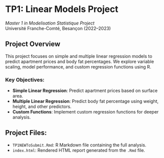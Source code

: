 # TP1: Linear Models Project  
*Master 1 in Modelisation Statistique Project*  
Université Franche-Comté, Besançon (2022–2023)  

## **Project Overview**  
This project focuses on simple and multiple linear regression models to predict apartment prices and body fat percentages. We explore variable scaling, model performance, and custom regression functions using R.

### **Key Objectives**:
- **Simple Linear Regression**: Predict apartment prices based on surface area.
- **Multiple Linear Regression**: Predict body fat percentage using weight, height, and other predictors.
- **Custom Functions**: Implement custom regression functions for deeper analysis.

## **Project Files**:
- `TP1NEWToSubmit.Rmd`: R Markdown file containing the full analysis.
- `index.html`: Rendered HTML report generated from the `.Rmd` file.
  
